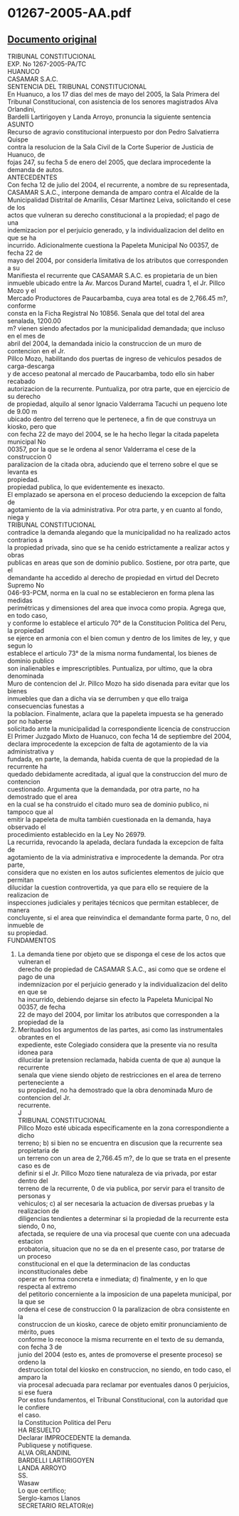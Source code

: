 
01267-2005-AA.pdf
=================
  
[Documento original](https://tc.gob.pe/jurisprudencia/2006/01267-2005-AA.pdf)  
---  
TRIBUNAL CONSTITUCIONAL  
EXP. No 1267-2005-PA/TC  
HUANUCO  
CASAMAR S.A.C.  
SENTENCIA DEL TRIBUNAL CONSTITUCIONAL  
En Huanuco, a los 17 dias del mes de mayo del 2005, la Sala Primera del  
Tribunal Constitucional, con asistencia de los senores magistrados Alva Orlandini,  
Bardelli Lartirigoyen y Landa Arroyo, pronuncia la siguiente sentencia  
ASUNTO  
Recurso de agravio constitucional interpuesto por don Pedro Salvatierra Quispe  
contra la resolucion de la Sala Civil de la Corte Superior de Justicia de Huanuco, de  
fojas 247, su fecha 5 de enero del 2005, que declara improcedente la demanda de autos.  
ANTECEDENTES  
Con fecha 12 de julio del 2004, el recurrente, a nombre de su representada,  
CASAMAR S.A.C., interpone demanda de amparo contra el Alcalde de la  
Municipalidad Distrital de Amarilis, César Martinez Leiva, solicitando el cese de los  
actos que vulneran su derecho constitucional a la propiedad; el pago de una  
indemizacion por el perjuicio generado, y la individualizacion del delito en que se ha  
incurrido. Adicionalmente cuestiona la Papeleta Municipal No 00357, de fecha 22 de  
mayo del 2004, por considerla limitativa de los atributos que corresponden a su  
Manifiesta el recurrente que CASAMAR S.A.C. es propietaria de un bien  
inmueble ubicado entre la Av. Marcos Durand Martel, cuadra 1, el Jr. Pillco Mozo y el  
Mercado Productores de Paucarbamba, cuya area total es de 2,766.45 m?, conforme  
consta en la Ficha Registral No 10856. Senala que del total del area senalada, 1200.00  
m? vienen siendo afectados por la municipalidad demandada; que incluso en el mes de  
abril del 2004, la demandada inicio la construccion de un muro de contencion en el Jr.  
Pillco Mozo, habilitando dos puertas de ingreso de vehiculos pesados de carga-descarga  
y de acceso peatonal al mercado de Paucarbamba, todo ello sin haber recabado  
autorizacion de la recurrente. Puntualiza, por otra parte, que en ejercicio de su derecho  
de propiedad, alquilo al senor Ignacio Valderrama Tacuchi un pequeno lote de 9.00 m  
ubicado dentro del terreno que le pertenece, a fin de que construya un kiosko, pero que  
con fecha 22 de mayo del 2004, se le ha hecho llegar la citada papeleta municipal No  
00357, por la que se le ordena al senor Valderrama el cese de la construccion 0  
paralizacion de la citada obra, aduciendo que el terreno sobre el que se levanta es  
propiedad.  
propiedad publica, lo que evidentemente es inexacto.  
El emplazado se apersona en el proceso deduciendo la excepcion de falta de  
agotamiento de la via administrativa. Por otra parte, y en cuanto al fondo, niega y  
TRIBUNAL CONSTITUCIONAL  
contradice la demanda alegando que la municipalidad no ha realizado actos contrarios a  
la propiedad privada, sino que se ha cenido estrictamente a realizar actos y obras  
publicas en areas que son de dominio publico. Sostiene, por otra parte, que el  
demandante ha accedido al derecho de propiedad en virtud del Decreto Supremo No  
046-93-PCM, norma en la cual no se establecieron en forma plena las medidas  
perimétricas y dimensiones del area que invoca como propia. Agrega que, en todo caso,  
y conforme lo establece el articulo 70° de la Constitucion Politica del Peru, la propiedad  
se ejerce en armonia con el bien comun y dentro de los limites de ley, y que segun lo  
establece el articulo 73° de la misma norma fundamental, los bienes de dominio publico  
son inalienables e imprescriptibles. Puntualiza, por ultimo, que la obra denominada  
Muro de contencion del Jr. Pillco Mozo ha sido disenada para evitar que los bienes  
inmuebles que dan a dicha via se derrumben y que ello traiga consecuencias funestas a  
la poblacion. Finalmente, aclara que la papeleta impuesta se ha generado por no haberse  
solicitado ante la municipalidad la correspondiente licencia de construccion  
El Primer Juzgado Mixto de Huanuco, con fecha 14 de septiembre del 2004,  
declara improcedente la excepcion de falta de agotamiento de la via administrativa y  
fundada, en parte, la demanda, habida cuenta de que la propiedad de la recurrente ha  
quedado debidamente acreditada, al igual que la construccion del muro de contencion  
cuestionado. Argumenta que la demandada, por otra parte, no ha demostrado que el area  
en la cual se ha construido el citado muro sea de dominio publico, ni tampoco que al  
emitir la papeleta de multa también cuestionada en la demanda, haya observado el  
procedimiento establecido en la Ley No 26979.  
La recurrida, revocando la apelada, declara fundada la excepcion de falta de  
agotamiento de la via administrativa e improcedente la demanda. Por otra parte,  
considera que no existen en los autos suficientes elementos de juicio que permitan  
dilucidar la cuestion controvertida, ya que para ello se requiere de la realizacion de  
inspecciones judiciales y peritajes técnicos que permitan establecer, de manera  
concluyente, si el area que reinvindica el demandante forma parte, 0 no, del inmueble de  
su propiedad.  
FUNDAMENTOS  
1. La demanda tiene por objeto que se disponga el cese de los actos que vulneran el  
derecho de propiedad de CASAMAR S.A.C., asi como que se ordene el pago de una  
indemnizacion por el perjuicio generado y la individualizacion del delito en que se  
ha incurrido, debiendo dejarse sin efecto la Papeleta Municipal No 00357, de fecha  
22 de mayo del 2004, por limitar los atributos que corresponden a la propiedad de la  
2. Merituados los argumentos de las partes, asi como las instrumentales obrantes en el  
expediente, este Colegiado considera que la presente via no resulta idonea para  
dilucidar la pretension reclamada, habida cuenta de que a) aunque la recurrente  
senala que viene siendo objeto de restricciones en el area de terreno perteneciente a  
su propiedad, no ha demostrado que la obra denominada Muro de contencion del Jr.  
recurrente.  
J  
TRIBUNAL CONSTITUCIONAL  
Pillco Mozo esté ubicada especificamente en la zona correspondiente a dicho  
terreno; b) si bien no se encuentra en discusion que la recurrente sea propietaria de  
un terreno con un area de 2,766.45 m?, de lo que se trata en el presente caso es de  
definir si el Jr. Pillco Mozo tiene naturaleza de via privada, por estar dentro del  
terreno de la recurrente, 0 de via publica, por servir para el transito de personas y  
vehiculos; c) al ser necesaria la actuacion de diversas pruebas y la realizacion de  
diligencias tendientes a determinar si la propiedad de la recurrente esta siendo, 0 no,  
afectada, se requiere de una via procesal que cuente con una adecuada estacion  
probatoria, situacion que no se da en el presente caso, por tratarse de un proceso  
constitucional en el que la determinacion de las conductas inconstitucionales debe  
operar en forma concreta e inmediata; d) finalmente, y en lo que respecta al extremo  
del petitorio concerniente a la imposicion de una papeleta municipal, por la que se  
ordena el cese de construccion 0 la paralizacion de obra consistente en la  
construccion de un kiosko, carece de objeto emitir pronunciamiento de mérito, pues  
conforme lo reconoce la misma recurrente en el texto de su demanda, con fecha 3 de  
junio del 2004 (esto es, antes de promoverse el presente proceso) se ordeno la  
destruccion total del kiosko en construccion, no siendo, en todo caso, el amparo la  
via procesal adecuada para reclamar por eventuales danos 0 perjuicios, si ese fuera  
Por estos fundamentos, el Tribunal Constitucional, con la autoridad que le confiere  
el caso.  
la Constitucion Politica del Peru  
HA RESUELTO  
Declarar IMPROCEDENTE la demanda.  
Publiquese y notifiquese.  
ALVA ORLANDINL  
BARDELLI LARTIRIGOYEN  
LANDA ARROYO  
SS.  
Wasaw  
Lo que certifico;  
Serglo-kamos Llanos  
SECRETARIO RELATOR(e)